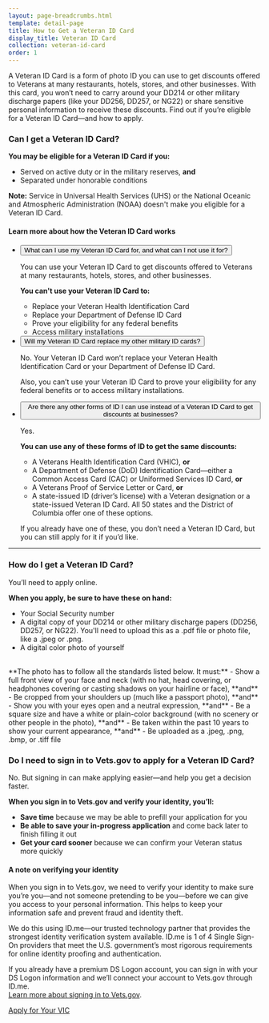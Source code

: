 ```yaml
---
layout: page-breadcrumbs.html
template: detail-page
title: How to Get a Veteran ID Card
display_title: Veteran ID Card
collection: veteran-id-card
order: 1
---
```


<div class="va-introtext">

A Veteran ID Card is a form of photo ID you can use to get discounts offered to Veterans at many restaurants, hotels, stores, and other businesses. With this card, you won’t need to carry around your DD214 or other military discharge papers (like your DD256, DD257, or NG22) or share sensitive personal information to receive these discounts. Find out if you’re eligible for a Veteran ID Card—and how to apply.

</div>

<div class="feature" markdown=“1”>

### Can I get a Veteran ID Card?

**You may be eligible for a Veteran ID Card if you:**
- Served on active duty or in the military reserves, **and**
- Separated under honorable conditions

**Note:** Service in Universal Health Services (UHS) or the National Oceanic and Atmospheric Administration (NOAA) doesn't make you eligible for a Veteran ID Card.

</div>

#### Learn more about how the Veteran ID Card works

<div class="usa-accordion">
<ul class="usa-unstyled-list">
<li>
<button class="usa-button-unstyled usa-accordion-button" aria-controls="use-veteran-id-card">What can I use my Veteran ID Card for, and what can I not use it for?</button>
<div id="use-veteran-id-card" class="usa-accordion-content">

You can use your Veteran ID Card to get discounts offered to Veterans at many restaurants, hotels, stores, and other businesses. 

**You can't use your Veteran ID Card to:**
- Replace your Veteran Health Identification Card
- Replace your Department of Defense ID Card
- Prove your eligibility for any federal benefits
- Access military installations

</div>
</li>
<li>
<button class="usa-button-unstyled usa-accordion-button" aria-controls="replace-other-cards">Will my Veteran ID Card replace my other military ID cards?</button>
<div id="replace-other-cards" class="usa-accordion-content">

No. Your Veteran ID Card won’t replace your Veteran Health Identification Card or your Department of Defense ID Card.

Also, you can’t use your Veteran ID Card to prove your eligibility for any federal benefits or to access military installations.

</div>
</li>
<li>
<button class="usa-button-unstyled usa-accordion-button" aria-controls="cards-used-instead">Are there any other forms of ID I can use instead of a Veteran ID Card to get discounts at businesses?</button>
<div id="cards-used-instead" class="usa-accordion-content">

Yes.

**You can use any of these forms of ID to get the same discounts:**
- A Veterans Health Identification Card (VHIC), **or**
- A Department of Defense (DoD) Identification Card—either a Common Access Card (CAC) or Uniformed Services ID Card, **or**
- A Veterans Proof of Service Letter or Card, **or**
- A state-issued ID (driver’s license) with a Veteran designation or a state-issued Veteran ID Card. All 50 states and the District of Columbia offer one of these options.

If you already have one of these, you don’t need a Veteran ID Card, but you can still apply for it if you’d like.

</div>
</li>
</ul>
</div>

-----

### How do I get a Veteran ID Card?

You’ll need to apply online.

**When you apply, be sure to have these on hand:**
- Your Social Security number
- A digital copy of your DD214 or other military discharge papers (DD256, DD257, or NG22). You'll need to upload this as a .pdf file or photo file, like a .jpeg or .png.
- A digital color photo of yourself<br>
<br>
**The photo has to follow all the standards listed below. It must:**
  - Show a full front view of your face and neck (with no hat, head covering, or headphones covering or casting shadows on your hairline or face), **and**
  - Be cropped from your shoulders up (much like a passport photo), **and**
  - Show you with your eyes open and a neutral expression, **and**
  - Be a square size and have a white or plain-color background (with no scenery or other people in the photo), **and**
  - Be taken within the past 10 years to show your current appearance, **and**
  - Be uploaded as a .jpeg, .png, .bmp, or .tiff file
   
### Do I need to sign in to Vets.gov to apply for a Veteran ID Card?

No. But signing in can make applying easier—and help you get a decision faster.

**When you sign in to Vets.gov and verify your identity, you’ll:**
-	**Save time** because we may be able to prefill your application for you
-	**Be able to save your in-progress application** and come back later to finish filling it out
-	**Get your card sooner** because we can confirm your Veteran status more quickly

#### A note on verifying your identity	

When you sign in to Vets.gov, we need to verify your identity to make sure you’re you—and not someone pretending to be you—before we can give you access to your personal information. This helps to keep your information safe and prevent fraud and identity theft. 

We do this using ID.me—our trusted technology partner that provides the strongest identity verification system available. ID.me is 1 of 4 Single Sign-On providers that meet the U.S. government’s most rigorous requirements for online identity proofing and authentication.

If you already have a premium DS Logon account, you can sign in with your DS Logon information and we’ll connect your account to Vets.gov through ID.me.<br>
[Learn more about signing in to Vets.gov](/faq/).

<a class="usa-button-primary va-button-primary" href="/veteran-id-card/index/">Apply for Your VIC</a>

<br>

<script src="https://standards.usa.gov/assets/js/vendor/uswds.min.js" type="text/javascript"></script>




